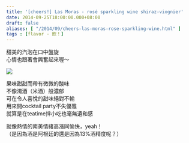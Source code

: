 ```yaml
---
title: '[cheers!] Las Moras - rosé sparkling wine shiraz-viognier'
date: 2014-09-25T18:00:00.000+08:00
draft: false
aliases: [ "/2014/09/cheers-las-moras-rose-sparkling-wine.html" ]
tags : [flavor - 飲！]
---
```


甜美的汽泡在口中盤旋  
心情也跟著會興奮起來喔～  

[![](https://1.bp.blogspot.com/-qvrz3W7gT7k/XE1AH_hdZEI/AAAAAAAAG-Y/wUZiRNNikI4VjpPMMUDVaviAwGeZuNIGwCLcBGAs/s640/9756298996_0fcfd7c03b_z.jpg)](https://1.bp.blogspot.com/-qvrz3W7gT7k/XE1AH_hdZEI/AAAAAAAAG-Y/wUZiRNNikI4VjpPMMUDVaviAwGeZuNIGwCLcBGAs/s1600/9756298996_0fcfd7c03b_z.jpg)

果味甜甜而帶有微微的酸味  
不像濁酒（米酒）般濃郁  
可在令人喜悅的甜味絕對不輸  
用來開cocktail party不失優雅  
就算是在teatime拌小吃也毫無遺和感  
  
就像熱情的南美情緒高漲同愉快，yeah！  
（是因為酒是阿根廷的還是因為13%酒精度呢？）
